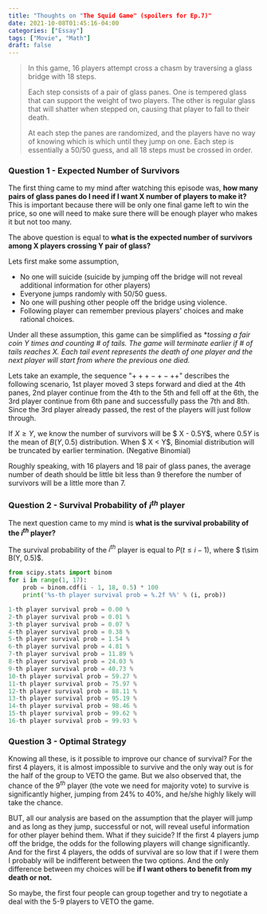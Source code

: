 ```yaml
---
title: "Thoughts on "The Squid Game" (spoilers for Ep.7)"
date: 2021-10-08T01:45:16-04:00
categories: ["Essay"]
tags: ["Movie", "Math"]
draft: false
---
```


> In this game, 16 players attempt cross a chasm by traversing a glass bridge with 18 steps. 
>
> Each step consists of a pair of glass panes. One is tempered glass that can support the weight of two players. The other is regular glass that will shatter when stepped on, causing that player to fall to their death. 
>
> At each step the panes are randomized, and the players have no way of knowing which is which until they jump on one. Each step is essentially a 50/50 guess, and all 18 steps must be crossed in order.

### Question 1 - Expected Number of Survivors

The first thing came to my mind after watching this episode was, **how many pairs of glass panes do I need  if I want X number of players to make it?**  This is important because there will be only one final game left to win the price, so one will need to make sure there will be enough player who makes it but not too many.

The above question is equal to **what is the expected number of survivors among X players crossing Y pair of glass?**

 Lets first make some assumption, 

- No one will suicide (suicide by jumping off the bridge will not reveal additional information for other players) 
- Everyone jumps randomly with 50/50 guess.
- No one will pushing other people off the bridge using violence.
- Following player can remember previous players' choices and make rational choices.

Under all these assumption, this game can be simplified as **tossing a fair coin $Y$  times and counting # of tails. The game will terminate earlier if  # of tails reaches $X$. Each tail event represents the death of one player and the next player will start from where the previous one died.*

Lets take an example, the sequence  "$+ + + -  + - + +$" describes the following scenario, 1st player moved 3 steps forward and died at the 4th panes, 2nd player continue from the 4th to the 5th and fell off at the 6th, the 3rd player continue from 6th pane and successfully pass the 7th and 8th. Since the 3rd player already passed, the rest of the players will just follow through.

If $X \geq Y$, we know the number of survivors will be $ X - 0.5Y$, where $0.5Y$ is the mean of $B(Y, 0.5)$ distribution. When $ X < Y$, Binomial distribution will be truncated by earlier termination. (Negative Binomial)

Roughly speaking, with 16 players and 18 pair of glass panes, the average number of death should be little bit less than 9 therefore the number of survivors will be a little more than 7.

### Question 2 - Survival Probability of $i^{th}$ player

The next question came to my mind is **what is the survival probability of the $i^{th}$ player?** 

The survival probability of the $i^{th}$ player is equal to $P(t \leq i - 1)$, where $  t\sim B(Y, 0.5)$.

```python
from scipy.stats import binom
for i in range(1, 17):
    prob = binom.cdf(i - 1, 18, 0.5) * 100
    print('%s-th player survival prob = %.2f %%' % (i, prob))

1-th player survival prob = 0.00 %
2-th player survival prob = 0.01 %
3-th player survival prob = 0.07 %
4-th player survival prob = 0.38 %
5-th player survival prob = 1.54 %
6-th player survival prob = 4.81 %
7-th player survival prob = 11.89 %
8-th player survival prob = 24.03 %
9-th player survival prob = 40.73 %
10-th player survival prob = 59.27 %
11-th player survival prob = 75.97 %
12-th player survival prob = 88.11 %
13-th player survival prob = 95.19 %
14-th player survival prob = 98.46 %
15-th player survival prob = 99.62 %
16-th player survival prob = 99.93 %
```

### Question 3 - Optimal Strategy

Knowing all these, is it possible to improve our chance of survival? For the first 4 players, it is almost impossible to survive and the only way out is for the half of the group to VETO the game. But we also observed that, the chance of the $9^{th}$ player (the vote we need for majority vote) to survive is significantly higher, jumping from 24% to 40%, and he/she highly likely will take the chance.

BUT, all our analysis are based on the assumption that the player will jump and as long as they jump, successful or not, will reveal useful information for other player behind them. What if they suicide? If the first 4 players jump off the bridge, the odds for the following players will change significantly. And for the first 4 players, the odds of survival are so low that if I were them I probably will be indifferent between the two options. And the only difference between my choices will be **if I want others to benefit from my death or not.**

So maybe,  the first four people can group together and try to negotiate a deal with the 5-9 players to VETO the game.



